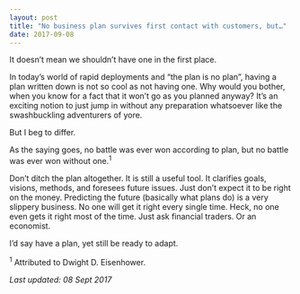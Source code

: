 ```yaml
---
layout: post
title: "No business plan survives first contact with customers, but…"
date: 2017-09-08
---
```

It doesn’t mean we shouldn’t have one in the first place.

In today’s world of rapid deployments and “the plan is no plan”, having a plan written down is not so cool as not having one. Why would you bother, when you know for a fact that it won’t go as you planned anyway? It’s an exciting notion to just jump in without any preparation whatsoever like the swashbuckling adventurers of yore.

But I beg to differ.

As the saying goes, no battle was ever won according to plan, but no battle was ever won without one.<sup>1</sup>

Don’t ditch the plan altogether. It is still a useful tool. It clarifies goals, visions, methods, and foresees future issues. Just don’t expect it to be right on the money. Predicting the future (basically what plans do) is a very slippery business. No one will get it right every single time. Heck, no one even gets it right most of the time. Just ask financial traders. Or an economist.

I’d say have a plan, yet still be ready to adapt.



<sup>1</sup> Attributed to Dwight D. Eisenhower.

_Last updated: 08 Sept 2017_
